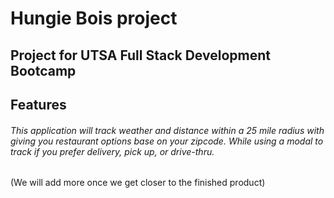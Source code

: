 <H1> Hungie Bois project </H1>

<H2> Project for UTSA Full Stack Development Bootcamp </H2>

<H2> Features </H2>

<H6> This application will track weather and distance within a 25 mile radius with giving you restaurant options base on your zipcode. While using a modal to track if you prefer delivery, pick up, or drive-thru. </H6>

(We will add more once we get closer to the finished product)
